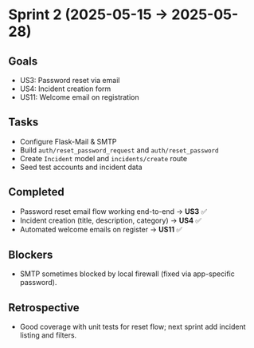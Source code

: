 # Sprint 2 (2025-05-15 → 2025-05-28)

## Goals
- US3: Password reset via email  
- US4: Incident creation form  
- US11: Welcome email on registration  

## Tasks
- Configure Flask-Mail & SMTP  
- Build `auth/reset_password_request` and `auth/reset_password`  
- Create `Incident` model and `incidents/create` route  
- Seed test accounts and incident data  

## Completed
- Password reset email flow working end-to-end → **US3** ✅  
- Incident creation (title, description, category) → **US4** ✅  
- Automated welcome emails on register → **US11** ✅  

## Blockers
- SMTP sometimes blocked by local firewall (fixed via app-specific password).  

## Retrospective
- Good coverage with unit tests for reset flow; next sprint add incident listing and filters.  
